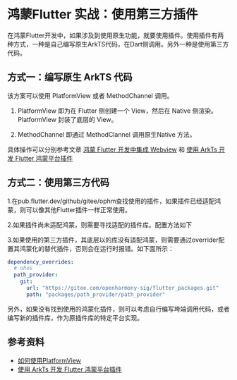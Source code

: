 # 鸿蒙Flutter 实战：使用第三方插件

在鸿蒙Flutter开发中，如果涉及到使用原生功能，就要使用插件。使用插件有两种方式，一种是自己编写原生ArkTS代码，在Dart侧调用。另外一种是使用第三方代码。

## 方式一：编写原生 ArkTS 代码

该方案可以使用 PlatformView 或者 MethodChannel 调用。

1. PlatformView 即为在 Flutter 侧创建一个 View，然后在 Native 侧渲染。PlatformView 封装了底层的 View。

2. MethodChannel 即通过 MethodClannel 调用原生Native 方法。

具体操作可以分别参考文章 [鸿蒙 Flutter 开发中集成 Webview](https://gitee.com/zacks/awesome-harmonyos-flutter/blob/master/%E9%B8%BF%E8%92%99Flutter%E5%AE%9E%E6%88%98%EF%BC%9A03-%E9%B8%BF%E8%92%99Flutter%E5%BC%80%E5%8F%91%E4%B8%AD%E9%9B%86%E6%88%90Webview.md) 和 [使用 ArkTs 开发 Flutter 鸿蒙平台插件](https://gitee.com/zacks/awesome-harmonyos-flutter/blob/master/%E9%B8%BF%E8%92%99Flutter%E5%AE%9E%E6%88%98%EF%BC%9A06-%E4%BD%BF%E7%94%A8ArkTs%E5%BC%80%E5%8F%91Flutter%E9%B8%BF%E8%92%99%E6%8F%92%E4%BB%B6.md)

## 方式二：使用第三方代码

1.在pub.flutter.dev/github/gitee/ophm查找使用的插件，如果插件已经适配鸿蒙，则可以像其他Flutter插件一样正常使用。

2.如果插件尚未适配鸿蒙，则需要寻找适配的插件库。配置方法如下

3.如果使用的第三方插件，其底层以的库没有适配鸿蒙，则需要通过overrider配置其鸿蒙化的替代插件，否则会在运行时报错。如下面所示：

```yaml
dependency_overrides:
  # ohos
  path_provider:
    git:
      url: "https://gitee.com/openharmony-sig/flutter_packages.git"
      path: "packages/path_provider/path_provider"
```

另外，如果没有找到使用的鸿蒙化插件，则可以考虑自行编写垮端调用代码，或者编写新的插件库，作为原插件库的特定平台实现。

## 参考资料

- [如何使用PlatformView](https://gitee.com/openharmony-sig/flutter_samples/blob/master/ohos/docs/04_development/%E5%A6%82%E4%BD%95%E4%BD%BF%E7%94%A8PlatformView.md)
- [使用 ArkTs 开发 Flutter 鸿蒙平台插件](https://gitee.com/zacks/awesome-harmonyos-flutter/blob/master/%E9%B8%BF%E8%92%99Flutter%E5%AE%9E%E6%88%98%EF%BC%9A06-%E4%BD%BF%E7%94%A8ArkTs%E5%BC%80%E5%8F%91Flutter%E9%B8%BF%E8%92%99%E6%8F%92%E4%BB%B6.md)